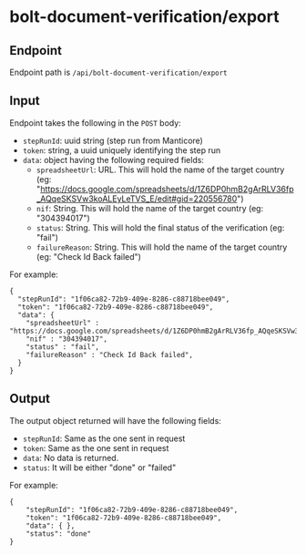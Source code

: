 # bolt-document-verification/export

## Endpoint

Endpoint path is `/api/bolt-document-verification/export`

## Input

Endpoint takes the following in the `POST` body:

- `stepRunId`: uuid string (step run from Manticore)
- `token`: string, a uuid uniquely identifying the step run
- `data`: object having the following required fields:
    - `spreadsheetUrl`: URL. This will hold the name of the target country (eg: "https://docs.google.com/spreadsheets/d/1Z6DP0hmB2gArRLV36fp_AQqeSKSVw3koALEyLeTVS_E/edit#gid=220556780")
    - `nif`: String. This will hold the name of the target country (eg: "304394017")
    - `status`: String. This will hold the final status of the verification (eg: "fail")
    - `failureReason`: String. This will hold the name of the target country (eg: "Check Id Back failed")

For example:
```
{
  "stepRunId": "1f06ca82-72b9-409e-8286-c88718bee049",
  "token": "1f06ca82-72b9-409e-8286-c88718bee049",
  "data": {
  	"spreadsheetUrl" : "https://docs.google.com/spreadsheets/d/1Z6DP0hmB2gArRLV36fp_AQqeSKSVw3koALEyLeTVS_E/edit#gid=220556780",
  	"nif" : "304394017",
  	"status" : "fail",
  	"failureReason" : "Check Id Back failed",
  }
}
```

## Output

The output object returned will have the following fields:

-	`stepRunId`: Same as the one sent in request
-	`token`: Same as the one sent in request
-	`data`: No data is returned.
- `status`: It will be either "done" or "failed"


For example:
```
{
    "stepRunId": "1f06ca82-72b9-409e-8286-c88718bee049",
    "token": "1f06ca82-72b9-409e-8286-c88718bee049",
    "data": { },
    "status": "done"
}
```